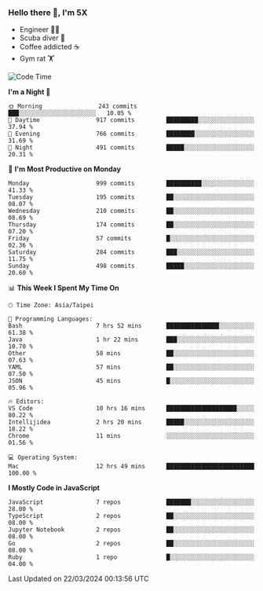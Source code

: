 ### Hello there 👋, I'm 5X

* Engineer 👨‍💻
* Scuba diver 🤿
* Coffee addicted ☕️
* Gym rat 🏋️

<!--START_SECTION:waka-->
![Code Time](http://img.shields.io/badge/Code%20Time-870%20hrs%2036%20mins-blue)

**I'm a Night 🦉** 

```text
🌞 Morning                243 commits         ███░░░░░░░░░░░░░░░░░░░░░░   10.05 % 
🌆 Daytime                917 commits         █████████░░░░░░░░░░░░░░░░   37.94 % 
🌃 Evening                766 commits         ████████░░░░░░░░░░░░░░░░░   31.69 % 
🌙 Night                  491 commits         █████░░░░░░░░░░░░░░░░░░░░   20.31 % 
```
📅 **I'm Most Productive on Monday** 

```text
Monday                   999 commits         ██████████░░░░░░░░░░░░░░░   41.33 % 
Tuesday                  195 commits         ██░░░░░░░░░░░░░░░░░░░░░░░   08.07 % 
Wednesday                210 commits         ██░░░░░░░░░░░░░░░░░░░░░░░   08.69 % 
Thursday                 174 commits         ██░░░░░░░░░░░░░░░░░░░░░░░   07.20 % 
Friday                   57 commits          █░░░░░░░░░░░░░░░░░░░░░░░░   02.36 % 
Saturday                 284 commits         ███░░░░░░░░░░░░░░░░░░░░░░   11.75 % 
Sunday                   498 commits         █████░░░░░░░░░░░░░░░░░░░░   20.60 % 
```


📊 **This Week I Spent My Time On** 

```text
🕑︎ Time Zone: Asia/Taipei

💬 Programming Languages: 
Bash                     7 hrs 52 mins       ███████████████░░░░░░░░░░   61.38 % 
Java                     1 hr 22 mins        ███░░░░░░░░░░░░░░░░░░░░░░   10.70 % 
Other                    58 mins             ██░░░░░░░░░░░░░░░░░░░░░░░   07.63 % 
YAML                     57 mins             ██░░░░░░░░░░░░░░░░░░░░░░░   07.50 % 
JSON                     45 mins             █░░░░░░░░░░░░░░░░░░░░░░░░   05.96 % 

🔥 Editors: 
VS Code                  10 hrs 16 mins      ████████████████████░░░░░   80.22 % 
Intellijidea             2 hrs 20 mins       █████░░░░░░░░░░░░░░░░░░░░   18.22 % 
Chrome                   11 mins             ░░░░░░░░░░░░░░░░░░░░░░░░░   01.56 % 

💻 Operating System: 
Mac                      12 hrs 49 mins      █████████████████████████   100.00 % 
```

**I Mostly Code in JavaScript** 

```text
JavaScript               7 repos             ███████░░░░░░░░░░░░░░░░░░   28.00 % 
TypeScript               2 repos             ██░░░░░░░░░░░░░░░░░░░░░░░   08.00 % 
Jupyter Notebook         2 repos             ██░░░░░░░░░░░░░░░░░░░░░░░   08.00 % 
Go                       2 repos             ██░░░░░░░░░░░░░░░░░░░░░░░   08.00 % 
Ruby                     1 repo              █░░░░░░░░░░░░░░░░░░░░░░░░   04.00 % 
```




 Last Updated on 22/03/2024 00:13:56 UTC
<!--END_SECTION:waka-->
